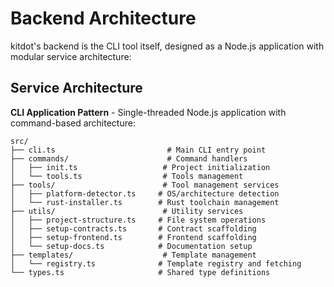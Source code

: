 # Backend Architecture

kitdot's backend is the CLI tool itself, designed as a Node.js application with modular service architecture:

## Service Architecture

**CLI Application Pattern** - Single-threaded Node.js application with command-based architecture:

```
src/
├── cli.ts                         # Main CLI entry point
├── commands/                      # Command handlers
│   ├── init.ts                   # Project initialization
│   └── tools.ts                  # Tools management
├── tools/                        # Tool management services
│   ├── platform-detector.ts     # OS/architecture detection
│   └── rust-installer.ts        # Rust toolchain management
├── utils/                        # Utility services
│   ├── project-structure.ts     # File system operations
│   ├── setup-contracts.ts       # Contract scaffolding
│   ├── setup-frontend.ts        # Frontend scaffolding
│   └── setup-docs.ts            # Documentation setup
├── templates/                    # Template management
│   └── registry.ts              # Template registry and fetching
└── types.ts                     # Shared type definitions
```
